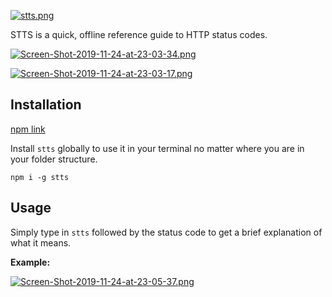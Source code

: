 [![stts.png](https://i.postimg.cc/W45zXPVb/stts.png)](https://postimg.cc/QBWjdwVR)

STTS is a quick, offline reference guide to HTTP status codes.

[![Screen-Shot-2019-11-24-at-23-03-34.png](https://i.postimg.cc/ZRf7LHVy/Screen-Shot-2019-11-24-at-23-03-34.png)](https://postimg.cc/FdLVryt9)

[![Screen-Shot-2019-11-24-at-23-03-17.png](https://i.postimg.cc/NjTnw1fW/Screen-Shot-2019-11-24-at-23-03-17.png)](https://postimg.cc/qNJws6KL)

## Installation

[npm link](https://www.npmjs.com/package/stts)

Install `stts` globally to use it in your terminal no matter where you are in your folder structure.

```
npm i -g stts
```

## Usage

Simply type in `stts` followed by the status code to get a brief explanation of what it means.

**Example:**

[![Screen-Shot-2019-11-24-at-23-05-37.png](https://i.postimg.cc/R0S2QW4y/Screen-Shot-2019-11-24-at-23-05-37.png)](https://postimg.cc/HrNSTsJ9)
